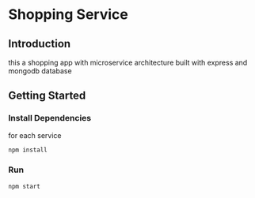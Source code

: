 #  Shopping Service

## Introduction
this a shopping app with microservice architecture built with express and mongodb database 

## Getting Started

### Install Dependencies
for each service 
```bash
npm install
```

### Run
```bash
npm start
```
